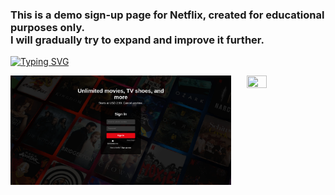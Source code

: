 <h3>This is a demo sign-up page for Netflix, created for educational purposes only.<br>
  I will gradually try to expand and improve it further.</h3>

[![Typing SVG](https://readme-typing-svg.herokuapp.com?font=Lemon&size=15&pause=1000&color=F7F7F7&background=FFFFFF00&vCenter=true&lines=Hello+Enthusiast!.....;This+is+a+Netflix+website+sign-up+demo+page)](https://git.io/typing-svg)
<picture>


<img align="right" src="https://media3.giphy.com/media/v1.Y2lkPTc5MGI3NjExenAxNGV3cjlpaGRvMXlhM3R4czk5aTRsZGk4aW52MDhobXdtbGtlcCZlcD12MV9pbnRlcm5hbF9naWZfYnlfaWQmY3Q9Zw/3og0IJLjXc84H8K45a/giphy.gif"  width="25%" height="25%">
</picture> 

<img src="signup-demo-of-netflix.png"  width="70%" height="70%">
